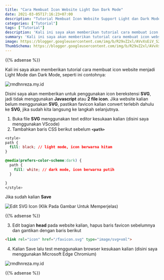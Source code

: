 ```yaml
---
title: "Cara Membuat Icon Website Light Dan Dark Mode"
date: 2021-03-05T17:16:23+07:00
description: "Tutorial Membuat Icon Website Support Light dan Dark Mode"
categories: ["Tutorial"]
tags: ["Tutorial"]
description: 'Kali ini saya akan memberikan tutorial cara membuat icon website menjadi Light Mode dan Dark Mode.'
summary: 'Kali ini saya akan memberikan tutorial cara membuat icon website menjadi Light Mode dan Dark Mode.'
image: https://blogger.googleusercontent.com/img/b/R29vZ2xl/AVvXsEiV_S2fojJ5OaRgHeJ9j60H2LPAH1CJxla3VLptqcPT9H5deRhxKoarSftCILqpctjIlSwi8gzBxtDFQOdqI9cID4TGOEWqtYxEVbjeN9zHVC4OLFkk-YfOTzukKGyeZH95aVo235mIRb6eYU58LuSAYLaxREJxsqouX1LjHmuwNZ5uCTW2d7P0h0BpjyiJ/s80-rw/switch-logo.jpg
ThumbSchema: https://blogger.googleusercontent.com/img/b/R29vZ2xl/AVvXsEiV_S2fojJ5OaRgHeJ9j60H2LPAH1CJxla3VLptqcPT9H5deRhxKoarSftCILqpctjIlSwi8gzBxtDFQOdqI9cID4TGOEWqtYxEVbjeN9zHVC4OLFkk-YfOTzukKGyeZH95aVo235mIRb6eYU58LuSAYLaxREJxsqouX1LjHmuwNZ5uCTW2d7P0h0BpjyiJ/s0-rw/switch-logo.jpg
---
```


{{% adsense %}}

Kali ini saya akan memberikan tutorial cara membuat icon website menjadi Light Mode dan Dark Mode, seperti ini contohnya:

![rmdhnreza.my.id](https://blogger.googleusercontent.com/img/b/R29vZ2xl/AVvXsEgBoU2BLuC52s4vjC_Tu5Zm1awN5qCI0aeZJozvmOhsCZ5PhISILdyMyvRs1TpAH3VPchhHbr8GGba04lbSYQwI8gBiH0p9JZHJmnChtOfOXpfASkEa3ti-bEYMR7Fto058Z0X4jJR83IKmpuHgx6gQf5-ucbVvAJ1syOs19BegJpFdoo-zjnO7Q5HJUhNd/s0-rw/2.jpeg)

Disini saya akan memberikan untuk penggunakan icon berekstensi **SVG**, jadi tidak menggunakan **Javascript** atau **2 file icon**.
Jika website kalian belum menggunakan **SVG**, pastikan favicon kalian convert terlebih dahulu ke **SVG**, jika sudah kita langsung ke langkah selanjutnya.

1. Buka file **SVG** menggunakan text editor kesukaan kalian (disini saya menggunakan VScode)
2. Tambahkan baris CSS berikut sebelum **`<path>`**
```css
<style>
path {
  fill: black; // light mode, icon berwarna hitam
}

@media(prefers-color-scheme:dark) {
  path {
    fill: white; // dark mode, icon berwarna putih
  }

}
</style>
```
Jika sudah kalian **Save**

![Edit SVG Icon (Klik Pada Gambar Untuk Memperjelas)](https://blogger.googleusercontent.com/img/b/R29vZ2xl/AVvXsEjfIXSwnVg4wL2nA2PkKQ94QDMxVU-yhzzj2mGTNHlLVPf4mxcoaY2-fKps3357BeLzPkrxvVFdWjKUYn6dwAbCCBNpunJuPgByFXiQh5US99qY2CLAXu24o1D3LuoRSpyHmYIlYth4Yh7DkgiIP2qNy4TsaAQTZnItlSKRm1cQd5ZSmioo4Ff9YrzcNRg_/s0-rw/3.jpeg)

{{% adsense %}}

3. Edit bagian **head** pada website kalian, hapus baris favicon sebelumnya dan gantikan dengan baris berikut
```html
<link rel="icon" href="/favicon.svg" type="image/svg+xml">
```
4. Kalian Save lalu test menggunakan browser kesukaan kalian (disini saya menggunakan Microsoft Edge Chromium)

![rmdhnreza.my.id](https://blogger.googleusercontent.com/img/b/R29vZ2xl/AVvXsEgBoU2BLuC52s4vjC_Tu5Zm1awN5qCI0aeZJozvmOhsCZ5PhISILdyMyvRs1TpAH3VPchhHbr8GGba04lbSYQwI8gBiH0p9JZHJmnChtOfOXpfASkEa3ti-bEYMR7Fto058Z0X4jJR83IKmpuHgx6gQf5-ucbVvAJ1syOs19BegJpFdoo-zjnO7Q5HJUhNd/s0-rw/2.jpeg)

{{% adsense %}}

